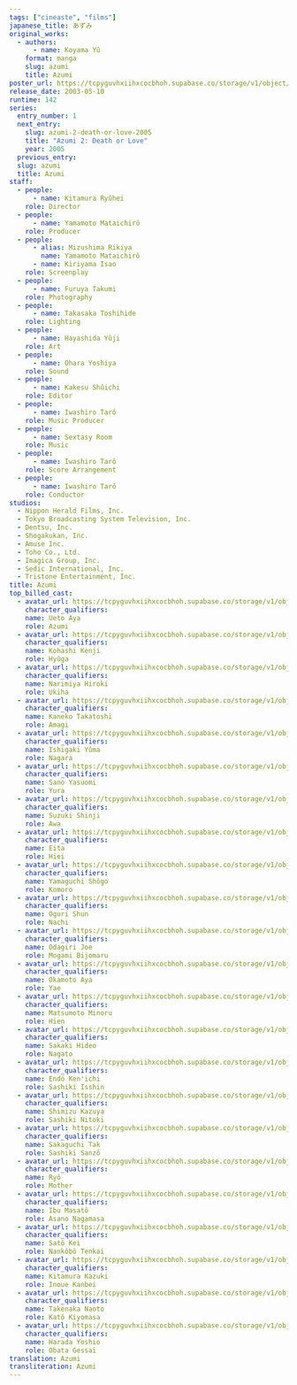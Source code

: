 ```yaml
---
tags: ["cineaste", "films"]
japanese_title: あずみ
original_works:
  - authors:
      - name: Koyama Yû
    format: manga
    slug: azumi
    title: Azumi
poster_url: https://tcpyguvhxiihxcocbhoh.supabase.co/storage/v1/object/public/godzilla-cineaste-public/content/films/azumi-2003/posters/azumi-2003.jpg
release_date: 2003-05-10
runtime: 142
series:
  entry_number: 1
  next_entry:
    slug: azumi-2-death-or-love-2005
    title: "Azumi 2: Death or Love"
    year: 2005
  previous_entry:
  slug: azumi
  title: Azumi
staff:
  - people:
      - name: Kitamura Ryûhei
    role: Director
  - people:
      - name: Yamamoto Mataichirô
    role: Producer
  - people:
      - alias: Mizushima Rikiya
        name: Yamamoto Mataichirô
      - name: Kiriyama Isao
    role: Screenplay
  - people:
      - name: Furuya Takumi
    role: Photography
  - people:
      - name: Takasaka Toshihide
    role: Lighting
  - people:
      - name: Hayashida Yûji
    role: Art
  - people:
      - name: Ohara Yoshiya
    role: Sound
  - people:
      - name: Kakesu Shûichi
    role: Editor
  - people:
      - name: Iwashiro Tarô
    role: Music Producer
  - people:
      - name: Sextasy Room
    role: Music
  - people:
      - name: Iwashiro Tarô
    role: Score Arrangement
  - people:
      - name: Iwashiro Tarô
    role: Conductor
studios:
  - Nippon Herald Films, Inc.
  - Tokyo Broadcasting System Television, Inc.
  - Dentsu, Inc.
  - Shogakukan, Inc.
  - Amuse Inc.
  - Toho Co., Ltd.
  - Imagica Group, Inc.
  - Sedic International, Inc.
  - Tristone Entertainment, Inc.
title: Azumi
top_billed_cast:
  - avatar_url: https://tcpyguvhxiihxcocbhoh.supabase.co/storage/v1/object/public/godzilla-cineaste-public/content/films/azumi-2003/cast-avatars/aya-ueto-0.jpg
    character_qualifiers:
    name: Ueto Aya
    role: Azumi
  - avatar_url: https://tcpyguvhxiihxcocbhoh.supabase.co/storage/v1/object/public/godzilla-cineaste-public/content/films/azumi-2003/cast-avatars/kenji-kohashi-0.jpg
    character_qualifiers:
    name: Kohashi Kenji
    role: Hyûga
  - avatar_url: https://tcpyguvhxiihxcocbhoh.supabase.co/storage/v1/object/public/godzilla-cineaste-public/content/films/azumi-2003/cast-avatars/hiroki-narimiya-0.jpg
    character_qualifiers:
    name: Narimiya Hiroki
    role: Ukiha
  - avatar_url: https://tcpyguvhxiihxcocbhoh.supabase.co/storage/v1/object/public/godzilla-cineaste-public/content/films/azumi-2003/cast-avatars/takatoshi-kaneko-0.jpg
    character_qualifiers:
    name: Kaneko Takatoshi
    role: Amagi
  - avatar_url: https://tcpyguvhxiihxcocbhoh.supabase.co/storage/v1/object/public/godzilla-cineaste-public/content/films/azumi-2003/cast-avatars/yuma-ishigaki-0.jpg
    character_qualifiers:
    name: Ishigaki Yûma
    role: Nagara
  - avatar_url: https://tcpyguvhxiihxcocbhoh.supabase.co/storage/v1/object/public/godzilla-cineaste-public/content/films/azumi-2003/cast-avatars/yasuomi-sano-0.jpg
    character_qualifiers:
    name: Sano Yasuomi
    role: Yura
  - avatar_url: https://tcpyguvhxiihxcocbhoh.supabase.co/storage/v1/object/public/godzilla-cineaste-public/content/films/azumi-2003/cast-avatars/shinji-suzuki-0.jpg
    character_qualifiers:
    name: Suzuki Shinji
    role: Awa
  - avatar_url: https://tcpyguvhxiihxcocbhoh.supabase.co/storage/v1/object/public/godzilla-cineaste-public/content/films/azumi-2003/cast-avatars/eita-0.jpg
    character_qualifiers:
    name: Eita
    role: Hiei
  - avatar_url: https://tcpyguvhxiihxcocbhoh.supabase.co/storage/v1/object/public/godzilla-cineaste-public/content/films/azumi-2003/cast-avatars/shogo-yamaguchi-0.jpg
    character_qualifiers:
    name: Yamaguchi Shôgo
    role: Komoro
  - avatar_url: https://tcpyguvhxiihxcocbhoh.supabase.co/storage/v1/object/public/godzilla-cineaste-public/content/films/azumi-2003/cast-avatars/shun-oguri-0.jpg
    character_qualifiers:
    name: Oguri Shun
    role: Nachi
  - avatar_url: https://tcpyguvhxiihxcocbhoh.supabase.co/storage/v1/object/public/godzilla-cineaste-public/content/films/azumi-2003/cast-avatars/joe-odagiri-0.jpg
    character_qualifiers:
    name: Odagiri Joe
    role: Mogami Bijomaru
  - avatar_url: https://tcpyguvhxiihxcocbhoh.supabase.co/storage/v1/object/public/godzilla-cineaste-public/content/films/azumi-2003/cast-avatars/aya-okamoto-0.jpg
    character_qualifiers:
    name: Okamoto Aya
    role: Yae
  - avatar_url: https://tcpyguvhxiihxcocbhoh.supabase.co/storage/v1/object/public/godzilla-cineaste-public/content/films/azumi-2003/cast-avatars/minoru-matsumoto-0.jpg
    character_qualifiers:
    name: Matsumoto Minoru
    role: Hien
  - avatar_url: https://tcpyguvhxiihxcocbhoh.supabase.co/storage/v1/object/public/godzilla-cineaste-public/content/films/azumi-2003/cast-avatars/hideo-sakaki-0.jpg
    character_qualifiers:
    name: Sakaki Hideo
    role: Nagato
  - avatar_url: https://tcpyguvhxiihxcocbhoh.supabase.co/storage/v1/object/public/godzilla-cineaste-public/content/films/azumi-2003/cast-avatars/kenichi-endo-0.jpg
    character_qualifiers:
    name: Endô Ken'ichi
    role: Sashiki Isshin
  - avatar_url: https://tcpyguvhxiihxcocbhoh.supabase.co/storage/v1/object/public/godzilla-cineaste-public/content/films/azumi-2003/cast-avatars/kazuya-shimizu-0.jpg
    character_qualifiers:
    name: Shimizu Kazuya
    role: Sashiki Nitoki
  - avatar_url: https://tcpyguvhxiihxcocbhoh.supabase.co/storage/v1/object/public/godzilla-cineaste-public/content/films/azumi-2003/cast-avatars/tak-sakaguchi-0.jpg
    character_qualifiers:
    name: Sakaguchi Tak
    role: Sashiki Sanzô
  - avatar_url: https://tcpyguvhxiihxcocbhoh.supabase.co/storage/v1/object/public/godzilla-cineaste-public/content/films/azumi-2003/cast-avatars/ryo-0.jpg
    character_qualifiers:
    name: Ryô
    role: Mother
  - avatar_url: https://tcpyguvhxiihxcocbhoh.supabase.co/storage/v1/object/public/godzilla-cineaste-public/content/films/azumi-2003/cast-avatars/masato-ibu-0.jpg
    character_qualifiers:
    name: Ibu Masatô
    role: Asano Nagamasa
  - avatar_url: https://tcpyguvhxiihxcocbhoh.supabase.co/storage/v1/object/public/godzilla-cineaste-public/content/films/azumi-2003/cast-avatars/kei-sato-0.jpg
    character_qualifiers:
    name: Satô Kei
    role: Nankôbô Tenkai
  - avatar_url: https://tcpyguvhxiihxcocbhoh.supabase.co/storage/v1/object/public/godzilla-cineaste-public/content/films/azumi-2003/cast-avatars/kazuki-kitamura-0.jpg
    character_qualifiers:
    name: Kitamura Kazuki
    role: Inoue Kanbei
  - avatar_url: https://tcpyguvhxiihxcocbhoh.supabase.co/storage/v1/object/public/godzilla-cineaste-public/content/films/azumi-2003/cast-avatars/naoto-takenaka-0.jpg
    character_qualifiers:
    name: Takenaka Naoto
    role: Katô Kiyomasa
  - avatar_url: https://tcpyguvhxiihxcocbhoh.supabase.co/storage/v1/object/public/godzilla-cineaste-public/content/films/azumi-2003/cast-avatars/yoshio-harada-0.jpg
    character_qualifiers:
    name: Harada Yoshio
    role: Obata Gessai
translation: Azumi
transliteration: Azumi
---
```


